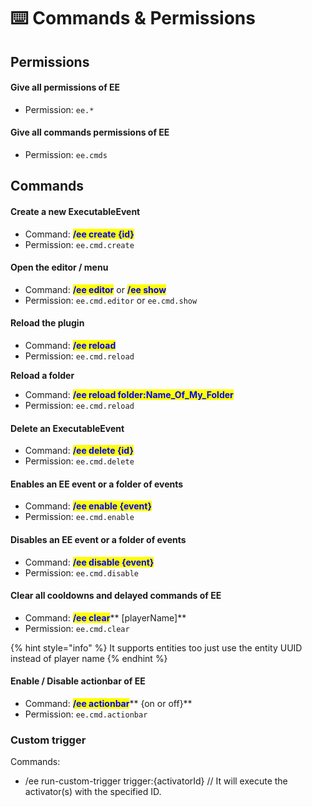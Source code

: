 # ⌨️ Commands & Permissions

## Permissions

#### Give all permissions of EE

* Permission: `ee.*`

#### Give all commands permissions of EE

* Permission: `ee.cmds`

## Commands

#### Create a new ExecutableEvent

* Command: <mark style="color:blue;">**/ee create {id}**</mark>
* Permission: `ee.cmd.create`

#### Open the editor / menu

* Command: <mark style="color:blue;">**/ee editor**</mark> or <mark style="color:blue;">**/ee show**</mark>
* Permission: `ee.cmd.editor` or `ee.cmd.show`

#### Reload the plugin

* Command: <mark style="color:blue;">**/ee reload**</mark>
* Permission: `ee.cmd.reload`

**Reload a folder**

* Command: <mark style="color:blue;">**/ee reload folder:Name\_Of\_My\_Folder**</mark>
* Permission: `ee.cmd.reload`

#### Delete an ExecutableEvent

* Command: <mark style="color:blue;">**/ee delete {id}**</mark>
* Permission: `ee.cmd.delete`

#### Enables an EE event or a folder of events

* Command: <mark style="color:blue;">**/ee enable {event}**</mark>
* Permission: `ee.cmd.enable`

#### Disables an EE event or a folder of events

* Command: <mark style="color:blue;">**/ee disable {event}**</mark>
* Permission: `ee.cmd.disable`

#### Clear all cooldowns and delayed commands of EE

* Command: <mark style="color:blue;">**/ee clear**</mark>** **<mark style="color:purple;">**\[playerName]**</mark>
* Permission: `ee.cmd.clear`

{% hint style="info" %}
It supports entities too just use the entity UUID instead of player name
{% endhint %}

#### Enable / Disable actionbar of EE

* Command: <mark style="color:blue;">**/ee actionbar**</mark>** **<mark style="color:orange;">**{on or off}**</mark>
* Permission: `ee.cmd.actionbar`

### Custom trigger

Commands:

* /ee run-custom-trigger trigger:{activatorId} // It will execute the activator(s) with the specified ID.
